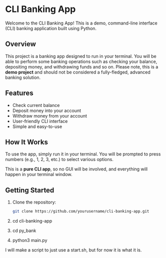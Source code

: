 # CLI Banking App

Welcome to the CLI Banking App! This is a demo, command-line interface (CLI) banking application built using Python.

## Overview

This project is a banking app designed to run in your terminal. You will be able to perform some banking operations such as checking your balance, depositing money, and withdrawing funds and so on. Please note, this is a **demo project** and should not be considered a fully-fledged, advanced banking solution. 

## Features

- Check current balance
- Deposit money into your account
- Withdraw money from your account
- User-friendly CLI interface
- Simple and easy-to-use

## How It Works

To use the app, simply run it in your terminal. You will be prompted to press numbers (e.g., 1, 2, 3, etc.) to select various options. 

This is a **pure CLI app**, so no GUI will be involved, and everything will happen in your terminal window.

## Getting Started

1. Clone the repository:
   ```bash
   git clone https://github.com/yourusername/cli-banking-app.git

2. cd cli-banking-app

3. cd py_bank

4. python3 main.py

I will make a script to just use a start.sh, but for now it is what it is.
